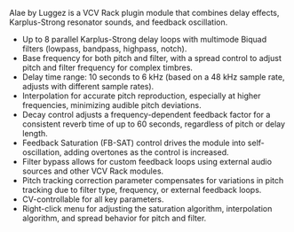 Alae by Luggez is a VCV Rack plugin module that combines delay effects, Karplus-Strong resonator sounds, and feedback oscillation.

- Up to 8 parallel Karplus-Strong delay loops with multimode Biquad filters (lowpass, bandpass, highpass, notch).
- Base frequency for both pitch and filter, with a spread control to adjust pitch and filter frequency for complex timbres.
- Delay time range: 10 seconds to 6 kHz (based on a 48 kHz sample rate, adjusts with different sample rates).
- Interpolation for accurate pitch reproduction, especially at higher frequencies, minimizing audible pitch deviations.
- Decay control adjusts a frequency-dependent feedback factor for a consistent reverb time of up to 60 seconds, regardless of pitch or delay length.
- Feedback Saturation (FB-SAT) control drives the module into self-oscillation, adding overtones as the control is increased.
- Filter bypass allows for custom feedback loops using external audio sources and other VCV Rack modules.
- Pitch tracking correction parameter compensates for variations in pitch tracking due to filter type, frequency, or external feedback loops.
- CV-controllable for all key parameters.
- Right-click menu for adjusting the saturation algorithm, interpolation algorithm, and spread behavior for pitch and filter.
